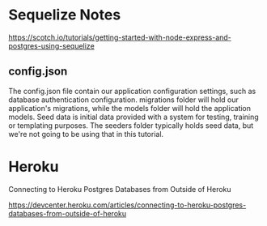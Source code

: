 # Sequelize Notes

https://scotch.io/tutorials/getting-started-with-node-express-and-postgres-using-sequelize

## config.json

The config.json file contain our application configuration settings, such as database authentication configuration. migrations folder will hold our application's migrations, while the models folder will hold the application models. Seed data is initial data provided with a system for testing, training or templating purposes. The seeders folder typically holds seed data, but we're not going to be using that in this tutorial.

# Heroku

Connecting to Heroku Postgres Databases from Outside of Heroku

https://devcenter.heroku.com/articles/connecting-to-heroku-postgres-databases-from-outside-of-heroku
